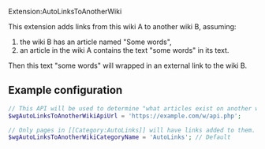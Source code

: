 Extension:AutoLinksToAnotherWiki

This extension adds links from this wiki A to another wiki B, assuming:

1) the wiki B has an article named "Some words",
2) an article in the wiki A contains the text "some words" in its text.

Then this text "some words" will wrapped in an external link to the wiki B.

## Example configuration

```php
// This API will be used to determine "what articles exist on another wiki":
$wgAutoLinksToAnotherWikiApiUrl = 'https://example.com/w/api.php';

// Only pages in [[Category:AutoLinks]] will have links added to them.
$wgAutoLinksToAnotherWikiCategoryName = 'AutoLinks'; // Default
